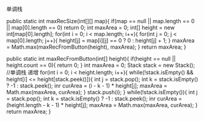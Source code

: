 
单调栈 

public static int maxRecSize(int[][] map){
	if(map == null || map.length == 0 || map[0].length == 0)
		return 0;
	int maxArea = 0;
	int[] height = new int[map[0].length];
	for(int i = 0; i < map.length; i++){
		for(int j = 0; j < map[0].length; j++){
			height[j] = map[i][j] == 0 ? 0 : height[j] + 1;
		}
		maxArea = Math.max(maxRecFromButton(height), maxArea);
	}
	return maxArea;
}

public static int maxRecFromButton(int[] height){
	if(height == null || height.count == 0){
		return 0;
	}
	int maxArea = 0;
	Stack<Integer> stack = new Stack<Integer>();  //单调栈 递增
	for(int i = 0; i < height.length; i++){
		while(!stack.isEmpty() && height[i] <= height[stack.peek()]){
			int j = stack.pop(); 
			int k = stack.isEmpty() ? -1 : stack.peek();
			inr curArea = (i - k - 1) * height[j];
			maxArea = Math.max(maxArea, curArea);
		}
		stack.push(i);
	}
	while(!stack.isEmpty()){
		int j = stack.pop(); 
		int k = stack.isEmpty() ? -1 : stack.peek();
		inr curArea = (height.length - k - 1) * height[j];
		maxArea = Math.max(maxArea, curArea);
	}
	return maxArea;
}



